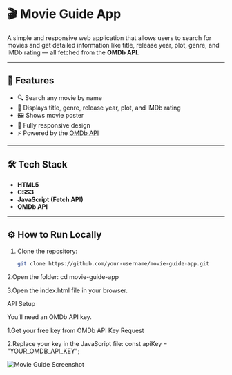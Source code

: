 # 🎬 Movie Guide App

A simple and responsive web application that allows users to search for movies and get detailed information like title, release year, plot, genre, and IMDb rating — all fetched from the **OMDb API**.

---

## 🚀 Features

- 🔍 Search any movie by name  
- 🧠 Displays title, genre, release year, plot, and IMDb rating  
- 🖼️ Shows movie poster  
- 📱 Fully responsive design  
- ⚡ Powered by the [OMDb API](https://www.omdbapi.com/)

---

## 🛠️ Tech Stack

- **HTML5**  
- **CSS3**  
- **JavaScript (Fetch API)**  
- **OMDb API**

---

## ⚙️ How to Run Locally

1. Clone the repository:
   ```bash
   git clone https://github.com/your-username/movie-guide-app.git
   
2.Open the folder:
 cd movie-guide-app
 
3.Open the index.html file in your browser.

API Setup

You’ll need an OMDb API key.

1.Get your free key from OMDb API Key Request

2.Replace your key in the JavaScript file:
const apiKey = "YOUR_OMDB_API_KEY";

![Movie Guide Screenshot](./screenshot.png)

